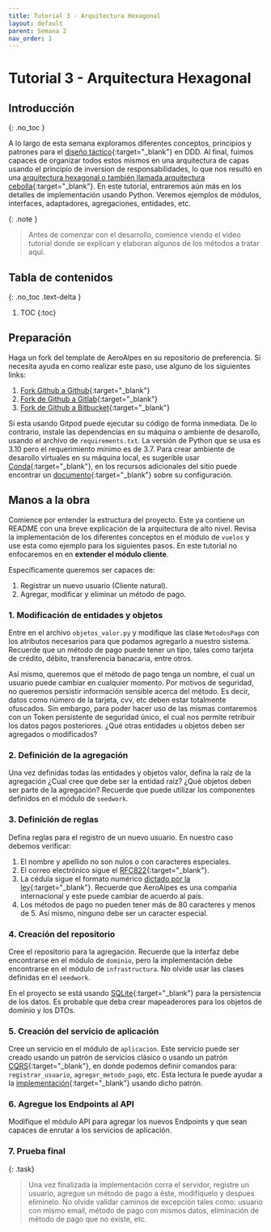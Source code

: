 ```yaml
---
title: Tutorial 3 - Arquitectura Hexagonal
layout: default
parent: Semana 2
nav_order: 1
---
```


# Tutorial 3 - Arquitectura Hexagonal

## Introducción
{: .no_toc }

A lo largo de esta semana exploramos diferentes conceptos, principios y patrones para el [diseño táctico](https://learning.oreilly.com/library/view/implementing-domain-driven-design/9780133039900/pref06lev2sec3.html#pref06lev2sec3){:target="_blank"} en DDD. Al final, fuimos capaces de organizar todos estos mismos en una arquitectura de capas usando el principio de inversion de responsabilidades, lo que nos resultó en una [arquitectura hexagonal o también llamada arquitectura cebolla](https://learning.oreilly.com/library/view/implementing-domain-driven-design/9780133039900/ch04lev1sec3.html#ch04lev1sec3){:target="_blank"}. En este tutorial, entraremos aún más en los detalles de implementación usando Python. Veremos ejemplos de módulos, interfaces, adaptadores, agregaciones, entidades, etc. 

{: .note }
> Antes de comenzar con el desarrollo, comience viendo el video tutorial donde se explican y elaboran algunos de los métodos a tratar aquí.


## Tabla de contenidos
{: .no_toc .text-delta }

1. TOC
{:toc}


## Preparación

Haga un fork del template de AeroAlpes en su repositorio de preferencia. Si necesita ayuda en como realizar este paso, use alguno de los siguientes links:

1. [Fork Github a Github](https://docs.github.com/en/get-started/quickstart/fork-a-repo){:target="_blank"}
2. [Fork de Github a Gitlab](https://stackoverflow.com/questions/50973048/forking-git-repository-from-github-to-gitlab){:target="_blank"}
3. [Fork de Github a Bitbucket](https://stackoverflow.com/questions/8137997/forking-from-github-to-bitbucket){:target="_blank"}

Si esta usando Gitpod puede ejecutar su código de forma inmediata. De lo contrario, instale las dependencias en su máquina o ambiente de desarollo, usando el archivo de `requirements.txt`. La versión de Python que se usa es 3.10 pero el requerimiento mínimo es de 3.7. Para crear ambiente de desarollo virtuales en su máquina local, es sugerible usar [Conda](https://docs.conda.io/en/latest/){:target="_blank"}, en los recursos adicionales del sitio puede encontrar un [documento](/docs/recursos_adicionales/conda){:target="_blank"} sobre su configuración.

## Manos a la obra

Comience por entender la estructura del proyecto. Este ya contiene un README con una breve explicación de la arquitectura de alto nivel. Revisa la implementación de los diferentes conceptos en el módulo de `vuelos` y use esta como ejemplo para los siguientes pasos. En este tutorial no enfocaremos en en **extender el módulo cliente**.

Específicamente queremos ser capaces de:

1. Registrar un nuevo usuario (Cliente natural).
2. Agregar, modificar y eliminar un método de pago.

### 1. Modificación de entidades y objetos

Entre en el archivo `objetos_valor.py` y modifique las clase `MetodosPago` con los atributos necesarios para que podamos agregarlo a nuestro sistema. Recuerde que un método de pago puede tener un tipo, tales como tarjeta de crédito, débito, transferencia banacaria, entre otros. 

Así mismo, queremos que el método de pago tenga un nombre, el cual un usuario puede cambiar en cualquier momento. Por motivos de seguridad, no queremos persistir información sensible acerca del método. Es decir, datos como número de la tarjeta, cvv, etc deben estar totalmente ofuscados. Sin embargo, para poder hacer uso de las mismas contaremos con un Token persistente de seguridad único, el cual nos permite retribuir los datos pagos posteriores. ¿Qué otras entidades u objetos deben ser agregados o modificados?

### 2. Definición de la agregación

Una vez definidas todas las entidades y objetos valor, defina la raíz de la agregación ¿Cual cree que debe ser la entidad raíz? ¿Qué objetos deben ser parte de la agregación? Recuerde que puede utilizar los componentes definidos en el módulo de `seedwork`.

### 3. Definición de reglas

Defina reglas para el registro de un nuevo usuario. En nuestro caso debemos verificar:

1. El nombre y apellido no son nulos o con caracteres especiales.
2. El correo electrónico sigue el [RFC822](http://www.ex-parrot.com/~pdw/Mail-RFC822-Address.html){:target="_blank"}.
3. La cédula sigue el formato numérico [dictado por la ley](https://es.wikipedia.org/wiki/C%C3%A9dula_de_ciudadan%C3%ADa_(Colombia)){:target="_blank"}. Recuerde que AeroAlpes es una compańia internacional y este puede cambiar de acuerdo al país.
4. Los métodos de pago no pueden tener más de 80 caracteres y menos de 5. Así mismo, ninguno debe ser un caracter especial.

### 4. Creación del repositorio

Cree el repositorio para la agregación. Recuerde que la interfaz debe encontrarse en el módulo de `dominio`, pero la implementación debe encontrarse en el módulo de `infrastructura`. No olvide usar las clases definidas en el `seedwork`.

En el proyecto se está usando [SQLite](https://www.sqlite.org/index.html){:target="_blank"} para la persistencia de los datos. Es probable que deba crear mapeaderores para los objetos de dominio y los DTOs.

### 5. Creación del servicio de aplicación

Cree un servicio en el módulo de `aplicacion`. Este servicio puede ser creado usando un patrón de servicios clásico o usando un patrón [CQRS](https://learning.oreilly.com/library/view/designing-event-driven-systems/9781492038252/ch07.html#event_sourcing_comma_command_sourcing){:target="_blank"}, en donde podemos definir comandos para: `registrar_usuario`, `agregar_metodo_pago`, etc. Esta lectura le puede ayudar a la [implementación](https://www.cosmicpython.com/book/chapter_12_cqrs.html){:target="_blank"} usando dicho patrón.

### 6. Agregue los Endpoints al API

Modifique el módulo API para agregar los nuevos Endpoints y que sean capaces de enrutar a los servicios de aplicación.

### 7. Prueba final

{: .task}
> Una vez finalizada la implementación corra el servidor, registre un usuario, agregue un método de pago a éste, modifíquelo y despues eliminelo. No olvide validar caminos de excepción tales como: usuario con mismo email, método de pago con mismos datos, eliminación de método de pago que no existe, etc.